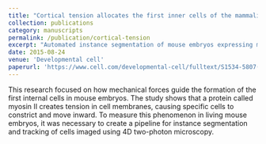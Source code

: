```yaml
---
title: "Cortical tension allocates the first inner cells of the mammalian embryo"
collection: publications
category: manuscripts
permalink: /publication/cortical-tension
excerpt: "Automated instance segmentation of mouse embryos expressing memb-mCherry imaged with 4D two-photon microscopy.<br/><img src='/images/cortical-tension.jpg'>"
date: 2015-08-24
venue: 'Developmental cell'
paperurl: 'https://www.cell.com/developmental-cell/fulltext/S1534-5807(15)00455-4'
---
```


This research focused on how mechanical forces guide the formation of the first internal cells in mouse embryos. The study shows that a protein called myosin II creates tension in cell membranes, causing specific cells to constrict and move inward. To measure this phenomenon in living mouse embryos, it was necessary to create a pipeline for instance segmentation and tracking of cells imaged using 4D two-photon microscopy.